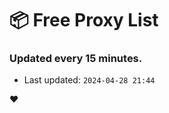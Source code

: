 # :package: Free Proxy List
### Updated every 15 minutes.

- Last updated: `2024-04-28 21:44`

:heart:

